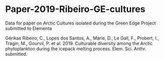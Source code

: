 # Paper-2019-Ribeiro-GE-cultures
Data for paper on Arctic Cultures isolated during the Green Edge Project submitted to Elementa

Gérikas Ribeiro, C., Lopes dos Santos, A., Marie, D., Le Gall, F., Probert, I., Tragin, M., Gourvil, P. et al. 2019. Culturable diversity among the Arctic phytoplankton during the icepack melting process. Elem. Sci. Anthr. submitted.
